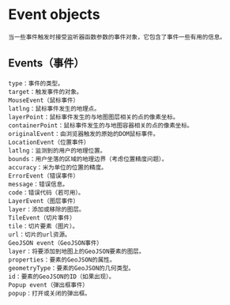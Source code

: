 #   Event objects
    当一些事件触发时接受监听器函数参数的事件对象，它包含了事件一些有用的信息。
##  Events（事件）
    type：事件的类型。
    target：触发事件的对象。
    MouseEvent（鼠标事件）
    latlng：鼠标事件发生的地理点。
    layerPoint：鼠标事件发生的与地图图层相关的点的像素坐标。
    containerPoint：鼠标事件发生的与地图容器相关的点的像素坐标。
    originalEvent：由浏览器触发的原始的DOM鼠标事件。
    LocationEvent（位置事件）
    latlng：监测到的用户的地理位置。
    bounds：用户坐落的区域的地理边界（考虑位置精度问题）。
    accuracy：米为单位的位置的精度。
    ErrorEvent（错误事件）
    message：错误信息。
    code：错误代码（若可用）。
    LayerEvent（图层事件）
    layer：添加或移除的图层。
    TileEvent（切片事件）
    tile：切片要素（图片）。
    url：切片的url资源。
    GeoJSON event（GeoJSON事件）
    layer：将要添加到地图上的GeoJSON要素的图层。
    properties：要素的GeoJSON的属性。
    geometryType：要素的GeoJSON的几何类型。
    id：要素的GeoJSON的ID（如果出现）。
    Popup event（弹出框事件）
    popup：打开或关闭的弹出框。